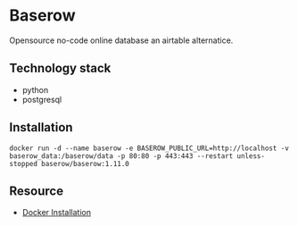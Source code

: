 # Baserow
Opensource no-code online database an airtable alternatice.

## Technology stack
* python
* postgresql

## Installation
```
docker run -d --name baserow -e BASEROW_PUBLIC_URL=http://localhost -v baserow_data:/baserow/data -p 80:80 -p 443:443 --restart unless-stopped baserow/baserow:1.11.0
```


## Resource
* [Docker Installation](https://baserow.io/docs/installation/install-with-docker)
